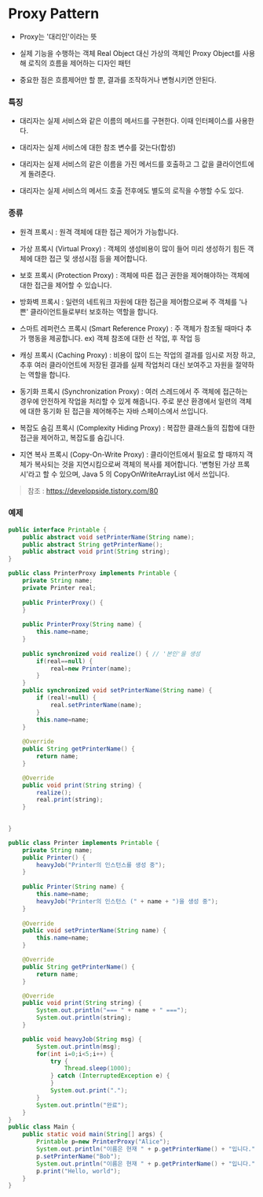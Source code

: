# Proxy Pattern

- Proxy는 '대리인'이라는 뜻 

- 실제 기능을 수행하는 객체 Real Object 대신 가상의 객체인 Proxy Object를 사용해 로직의 흐름을 제어하는 디자인 패턴

- 중요한 점은 흐름제어만 할 뿐, 결과를 조작하거나 변형시키면 안된다.



### 특징

- 대리자는 실제 서비스와 같은 이름의 메서드를 구현한다. 이때 인터페이스를 사용한다.

- 대리자는 실제 서비스에 대한 참조 변수를 갖는다(합성)

- 대리자는 실제 서비스의 같은 이름을 가진 메서드를 호출하고 그 값을 클라이언트에게 돌려준다.

- 대리자는 실제 서비스의 메서드 호출 전후에도 별도의 로직을 수행할 수도 있다.
 

### 종류

- 원격 프록시 : 원격 객체에 대한 접근 제어가 가능합니다.

- 가상 프록시 (Virtual Proxy) : 객체의 생성비용이 많이 들어 미리 생성하기 힘든 객체에 대한 접근 및 생성시점 등을 제어합니다.

- 보호 프록시 (Protection Proxy) : 객체에 따른 접근 권한을 제어해야하는 객체에 대한 접근을 제어할 수 있습니다.

- 방화벽 프록시 : 일련의 네트워크 자원에 대한 접근을 제어함으로써 주 객체를 '나쁜' 클라이언트들로부터 보호하는 역할을 합니다.

- 스마트 레퍼런스 프록시 (Smart Reference Proxy) : 주 객체가 참조될 때마다 추가 행동을 제공합니다. ex) 객체 참조에 대한 선 작업, 후 작업 등

- 캐싱 프록시 (Caching Proxy) : 비용이 많이 드는 작업의 결과를 임시로 저장 하고, 추후 여러 클라이언트에 저장된 결과를 실제 작업처리 대신 보여주고 자원을 절약하는 역할을 합니다.

- 동기화 프록시 (Synchronization Proxy) : 여러 스레드에서 주 객체에 접근하는 경우에 안전하게 작업을 처리할 수 있게 해줍니다. 주로 분산 환경에서 일련의 객체에 대한 동기화 된 접근을 제어해주는 자바 스페이스에서 쓰입니다.

- 복잡도 숨김 프록시 (Complexity Hiding Proxy) : 복잡한 클래스들의 집합에 대한 접근을 제어하고, 복잡도를 숨깁니다. 

- 지연 복사 프록시 (Copy-On-Write Proxy) : 클라이언트에서 필요로 할 때까지 객체가 복사되는 것을 지연시킴으로써 객체의 복사를 제어합니다. '변형된 가상 프록시'라고 할 수 있으며, Java 5 의 CopyOnWriteArrayList 에서 쓰입니다.

> 참조 : https://developside.tistory.com/80


### 예제

```java
public interface Printable {
	public abstract void setPrinterName(String name);
	public abstract String getPrinterName(); 
	public abstract void print(String string);
}

public class PrinterProxy implements Printable {
	private String name; 
	private Printer real;
	
	public PrinterProxy() {
	}
	
	public PrinterProxy(String name) {
		this.name=name;
	}
	
    public synchronized void realize() { // '본인'을 생성
		if(real==null) {
			real=new Printer(name);
		}
	}
	public synchronized void setPrinterName(String name) {
		if (real!=null) {
			real.setPrinterName(name);
		}
		this.name=name;
	}
	
	@Override
	public String getPrinterName() {
		return name;
	}

	@Override
	public void print(String string) {
		realize();
		real.print(string);
	}

	
}

public class Printer implements Printable {
	private String name;
	public Printer() {
		heavyJob("Printer의 인스턴스를 생성 중");
	}
	
	public Printer(String name) {
		this.name=name;
		heavyJob("Printer의 인스턴스 (" + name + ")을 생성 중");
	}
	
	@Override
	public void setPrinterName(String name) {
		this.name=name;
	}

	@Override
	public String getPrinterName() {
		return name;
	}

	@Override
	public void print(String string) {
		System.out.println("=== " + name + " ===");
		System.out.println(string);
	}

	public void heavyJob(String msg) {
		System.out.println(msg);
		for(int i=0;i<5;i++) {
			try {
				Thread.sleep(1000);
			} catch (InterruptedException e) {
			}
			System.out.print(".");
		}
		System.out.println("완료");
	}
}
public class Main {
	public static void main(String[] args) {
		Printable p=new PrinterProxy("Alice");
		System.out.println("이름은 현재 " + p.getPrinterName() + "입니다.");
		p.setPrinterName("Bob");
		System.out.println("이름은 현재 " + p.getPrinterName() + "입니다.");
		p.print("Hello, world");
	}
}
```

